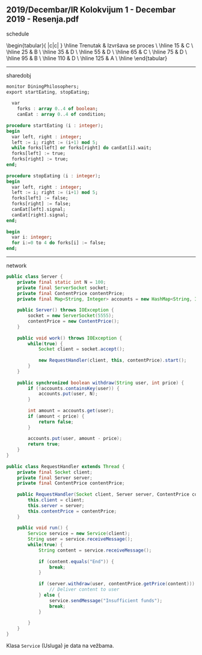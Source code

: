 2019/Decembar/IR Kolokvijum 1 - Decembar 2019 - Resenja.pdf
--------------------------------------------------------------------------------
schedule

\begin{tabular}{ |c|c| }
\hline
Trenutak & Izvršava se proces \\
\hline
15 & C \\
\hline
25 & B \\
\hline
35 & D \\
\hline
55 & D \\
\hline
65 & C \\
\hline
75 & D \\
\hline
95 & B \\
\hline
110 & D \\
\hline
125 & A \\
\hline
\end{tabular}

--------------------------------------------------------------------------------
sharedobj
```ada
monitor DiningPhilosophers; 
export startEating, stopEating; 
 
  var 
    forks : array 0..4 of boolean; 
    canEat : array 0..4 of condition; 
 
procedure startEating (i : integer); 
begin 
  var left, right : integer; 
  left := i; right := (i+1) mod 5; 
  while forks[left] or forks[right] do canEat[i].wait; 
  forks[left] := true; 
  forks[right] := true; 
end; 
 
procedure stopEating (i : integer); 
begin 
  var left, right : integer; 
  left := i; right := (i+1) mod 5; 
  forks[left] := false; 
  forks[right] := false; 
  canEat[left].signal; 
  canEat[right].signal; 
end; 
 
begin 
  var i: integer; 
  for i:=0 to 4 do forks[i] := false; 
end; 
```

--------------------------------------------------------------------------------
network
```java
public class Server { 
    private final static int N = 100; 
    private final ServerSocket socket; 
    private final ContentPrice contentPrice; 
    private final Map<String, Integer> accounts = new HashMap<String, Integer>(); 
 
    public Server() throws IOException { 
        socket = new ServerSocket(5555); 
        contentPrice = new ContentPrice(); 
    } 
 
    public void work() throws IOException { 
        while(true) { 
            Socket client = socket.accept(); 
 
            new RequestHandler(client, this, contentPrice).start(); 
        } 
    } 
 
    public synchronized boolean withdraw(String user, int price) { 
        if (!accounts.containsKey(user)) { 
            accounts.put(user, N); 
        } 
 
        int amount = accounts.get(user); 
        if (amount < price) { 
            return false; 
        } 
 
        accounts.put(user, amount - price); 
        return true; 
    } 
} 
 
public class RequestHandler extends Thread { 
    private final Socket client; 
    private final Server server; 
    private final ContentPrice contentPrice; 
 
    public RequestHandler(Socket client, Server server, ContentPrice contentPrice) { 
        this.client = client; 
        this.server = server; 
        this.contentPrice = contentPrice; 
    } 
 
    public void run() { 
        Service service = new Service(client); 
        String user = service.receiveMessage(); 
        while(true) { 
            String content = service.receiveMessage(); 
 
            if (content.equals("End")) { 
                break; 
            } 
 
            if (server.withdraw(user, contentPrice.getPrice(content))) { 
                // Deliver content to user 
            } else { 
                service.sendMessage("Insufficient funds"); 
                break; 
            } 
 
        } 
    } 
}
```
Klasa `Service` (Usluga) je data na vežbama. 
 